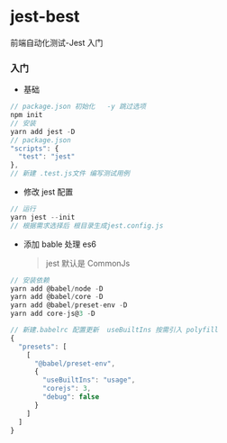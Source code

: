 # jest-best

前端自动化测试-Jest 入门

### 入门

- 基础

```javascript
// package.json 初始化   -y 跳过选项
npm init
// 安装
yarn add jest -D
// package.json
"scripts": {
  "test": "jest"
},
// 新建 .test.js文件 编写测试用例
```

- 修改 jest 配置

```javascript
// 运行
yarn jest --init
// 根据需求选择后 根目录生成jest.config.js
```

- 添加 bable 处理 es6
  > jest 默认是 CommonJs

```javascript
// 安装依赖
yarn add @babel/node -D
yarn add @babel/core -D
yarn add @babel/preset-env -D
yarn add core-js@3 -D

// 新建.babelrc 配置更新  useBuiltIns 按需引入 polyfill
{
  "presets": [
    [
      "@babel/preset-env",
      {
        "useBuiltIns": "usage",
        "corejs": 3,
        "debug": false
      }
    ]
  ]
}
```
